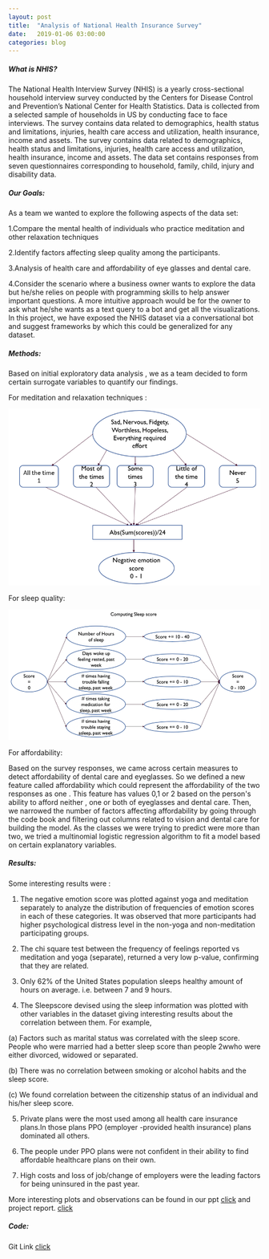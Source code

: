 ```yaml
---
layout: post
title:  "Analysis of National Health Insurance Survey"
date:   2019-01-06 03:00:00
categories: blog
---
```


##### What is NHIS?

The National Health Interview Survey (NHIS) is a yearly cross-sectional household interview
survey conducted by the Centers for Disease Control and Prevention’s National Center for
Health Statistics. Data is collected from a selected sample of households in US by conducting
face to face interviews. The survey contains data related to demographics, health status and
limitations, injuries, health care access and utilization, health insurance, income and assets.
The survey contains data related to demographics, health status and
limitations, injuries, health care access and utilization, health insurance, income and assets.
The data set contains responses from seven questionnaires corresponding to household, family,
child, injury and disability data.

##### Our Goals:

As a team we wanted to explore the following aspects of the data set:

1.Compare the mental health of individuals who practice meditation and other relaxation
  techniques

2.Identify factors affecting sleep quality among the participants.

3.Analysis of health care and affordability of eye glasses and dental care.

4.Consider the scenario where a business owner wants to explore the data but he/she relies on people with programming skills to help       answer important questions. A more intuitive approach would be for the owner to ask what he/she wants as a text query to a bot and       get all the visualizations. In this project, we have exposed the NHIS dataset via a conversational bot and suggest frameworks by         which this could be generalized for any dataset.

##### Methods:

Based on initial exploratory data analysis , we as a team decided to form certain surrogate variables to quantify our findings.

For meditation and relaxation techniques :
<div class ="honeycombpic">
<img src="https://github.com/parihardeepanshu/parihardeepanshu.github.io/blob/master/assets/img/nhis-yoga.png?raw=true"/>
</div> 

For sleep quality:
<div class ="honeycombpic2">
<img src="https://github.com/parihardeepanshu/parihardeepanshu.github.io/blob/master/assets/img/nhis-sleep.png?raw=true"/>
</div>

For affordability:
   
   Based on the survey responses, we came across certain measures to detect affordability of dental care and eyeglasses. So we defined a    new feature called affordability which could represent the affordability of the two responses as one . This feature has values 0,1 or    2 based on the person's ability to afford neither , one or both of eyeglasses and dental care. Then, we narrowed the number of          factors affecting affordability by going through the code book and filtering out columns related to vision and dental care for          building the model. As the classes we were trying to predict were more than two, we tried a multinomial logistic regression algorithm    to fit a model based on certain explanatory variables.

##### Results:

Some interesting results were :

1. The negative emotion score was plotted against yoga and meditation separately to analyze the distribution of frequencies of emotion     scores in each of these categories. It was observed that more participants had higher psychological distress level in the non-yoga
  and non-meditation participating groups.
  
2. The chi square test between the frequency of feelings reported vs meditation and yoga (separate), returned a very low p-value,          confirming that they are related.

3. Only 62% of the United States population sleeps healthy amount of hours on average. i.e. between 7 and 9 hours.

4. The Sleepscore devised using the sleep information was plotted with other variables in the dataset giving interesting results about      the correlation between them. For example,

  (a) Factors such as marital status was correlated with the sleep score. People who were married had a better sleep score than people         2wwho were either divorced, widowed or separated.
 
  (b) There was no correlation between smoking or alcohol habits and the sleep score.
 
  (c) We found correlation between the citizenship status of an individual and his/her sleep score.

5. Private plans were the most used among all health care insurance plans.In those plans PPO (employer -provided health insurance)          plans dominated all others.

6. The people under PPO plans were not confident in their ability to find affordable healthcare plans on their own.

7. High costs and loss of job/change of employers were the leading factors for being uninsured
   in the past year.

More interesting plots and observations can be found in our ppt [click][link1] and project report. [click][link2]

[link1]:https://github.com/parihardeepanshu/nhis5110/blob/master/NHIS_Presentation.pptx
[link2]:https://github.com/parihardeepanshu/nhis5110/blob/master/NHIS_Report.pdf

##### Code:

Git Link [click][link3]

[link3]:https://github.com/parihardeepanshu/nhis5110
